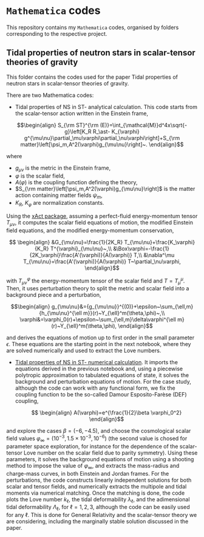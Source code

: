 # `Mathematica` codes
This repository contains my `Mathematica` codes, organised by folders corresponding to the respective project.

## Tidal properties of neutron stars in scalar-tensor theories of gravity
This folder contains the codes used for the paper Tidal properties of neutron stars in scalar-tensor theories of gravity.

There are two Mathematica codes:
- Tidal properties of NS in ST- analytical calculation. This code starts from the scalar-tensor action written in the Einstein frame,
```math
\begin{align}
  S_{\rm ST}^{\rm (E)}=\int_{\mathcal{M}}d^4x\sqrt{-g}\left[K_R R_\ast- K_{\varphi} g^{\mu\nu}\partial_\mu\varphi\partial_\nu\varphi\right]+S_{\rm
  matter}\left[\psi_m,A^2(\varphi)g_{\mu\nu}\right]~.
\end{align}
 ``` 
  where
  - $g_{\mu\nu}$ is the metric in the Einstein frame,
  - $\varphi$ is the scalar field,
  - $A(\varphi)$ is the coupling function defining the theory,
  - $S_{\rm matter}\left[\psi_m,A^2(\varphi)g_{\mu\nu}\right]$ is the matter action containing matter fields $\psi_m$,
  - $K_R$, $K_{\varphi}$ are normalization constants.
    
  Using the [xAct package](https://josmar493.dreamhosters.com/), assuming a perfect-fluid energy-momentum tensor $T_{\mu\nu}$, it computes the scalar field equations of motion, the modified Einstein field equations, and the modified energy-momentum conservation,
```math
  \begin{align}
  &G_{\mu\nu}=\frac{1}{2K_R} T_{\mu\nu}+\frac{K_\varphi}{K_R} T^{\varphi}_{\mu\nu}~,\\
  &\Box\varphi=-\frac{1}{2K_\varphi}\frac{A'(\varphi)}{A(\varphi)} T,\\
  &\nabla^\mu T_{\mu\nu}=\frac{A'(\varphi)}{A(\varphi)} T~\partial_\nu\varphi,
  \end{align}
```
  with $T_{\mu\nu}^{\varphi}$ the energy-momentum tensor of the scalar field and $T=T_{\mu}^{\mu}$. Then, it uses perturbation theory to split the metric and scalar field into a background piece and a perturbation,
  ```math
  \begin{align}
    g_{\mu\nu}&={g_{\mu\nu}}^{(0)}+\epsilon~\sum_{\ell,m}{h_{\mu\nu}^{\ell m}}(r)~Y_{\ell}^m(\theta,\phi)~,\\
    \varphi&=\varphi_0(r)+\epsilon~\sum_{\ell,m}\delta\varphi^{\ell m}(r)~Y_{\ell}^m(\theta,\phi),
\end{align}
  ```
and derives the equations of motion up to first order in the small parameter $\epsilon$. These equations are the starting point in the next notebook, where they are solved numerically and used to extract the Love numbers.
- [Tidal properties of NS in ST- numerical calculation](Tidal%20properties%20of%20neutron%20stars%20in%20scalar-tensor%20theories%20of%20gravity/Tidal%20properties%20of%20NS%20in%20ST-%20numerical%20calculation%20.nb). It imports the equations derived in the previous notebook and, using a piecewise
  polytropic approximation to tabulated equations of state, it solves the background and perturbation equations of motion. For the case study, although the code can work with any         functional form, we fix the coupling function to be the so-called Damour Esposito-Farèse (DEF) coupling,
   ```math
    \begin{align}
    A(\varphi)=e^{\frac{1}{2}\beta \varphi_0^2}
    \end{align}
    ```
and explore the cases $\beta=(-6,-4.5)$, and choose the cosmological scalar field values $\varphi_\infty=(10^{-3},1.5\times10^{-3},10^{-6})$ (the second value is chosed for parameter space exploration, for instance for the dependence of the scalar-tensor Love number on the scalar field due to parity symmetry). Using these parameters, it solves the background equations of motion using a shooting method to impose the value of $\varphi_\infty$, and extracts the mass-radius and charge-mass curves, in both Einstein and Jordan frames. For the perturbations, the code constructs linearly independent solutions for both scalar and tensor fields, and numerically extracts the multipole and tidal moments via numerical matching. Once the matching is done, the code plots the Love number $k_\ell$, the tidal deformability $\lambda_\ell$, and the adimensional tidal deformability $\Lambda_\ell$, for $\ell=1,2,3$, although the code can be easily used for any $\ell$. This is done for General Relativity and the scalar-tensor theory we are considering, including the marginally stable solution discussed in the paper.



